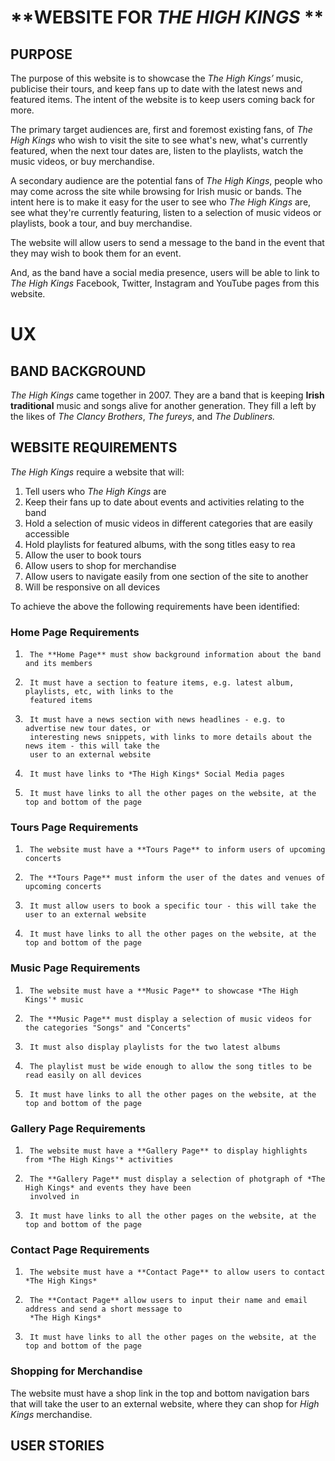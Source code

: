 # **WEBSITE FOR *THE HIGH KINGS* **

## **PURPOSE**

The purpose of this website is to showcase the *The High Kings’* music, publicise their tours, and keep fans up to date with the latest news and 
featured items. The intent of the website is to keep users coming back for more.

The primary target audiences are, first and foremost existing fans, of *The High Kings* who wish to visit the site to see what's new, 
what's currently featured, when the next tour dates are, listen to the playlists, watch the music videos, or buy merchandise. 

A secondary audience are the potential fans of *The High Kings*, people who may come across the site while browsing for Irish music or bands.
The intent here is to make it easy for the user to see who *The High Kings* are, see what they're currently featuring, listen to a selection
of music videos or playlists, book a tour, and buy merchandise.

The website will allow users to send a message to the band in the event that they may wish to book them for an event.

And, as the band have a social media presence, users will be able to link to *The High Kings* Facebook, Twitter, Instagram and YouTube pages 
from this website.




# **UX**

## **BAND BACKGROUND**

*The High Kings* came together in 2007. They are a band that is keeping **Irish traditional** music and songs alive for another generation. 
They fill a left by the likes of *The Clancy Brothers*, *The fureys*, and *The Dubliners.*

## **WEBSITE REQUIREMENTS**

*The High Kings* require a website that will:

1. Tell users who *The High Kings* are
2. Keep their fans up to date about events and activities relating to the band 
3. Hold a selection of music videos in different categories that are easily accessible
4. Hold playlists for featured albums, with the song titles easy to rea
5. Allow the user to book tours
6. Allow users to shop for merchandise
7. Allow users to navigate easily from one section of the site to another
8. Will be responsive on all devices


To achieve the above the following requirements have been identified:

### **Home Page Requirements**

1.		The **Home Page** must show background information about the band and its members
		
2.		It must have a section to feature items, e.g. latest album, playlists, etc, with links to the 
		featured items
		
3.		It must have a news section with news headlines - e.g. to advertise new tour dates, or 
		interesting news snippets, with links to more details about the news item - this will take the 
        user to an external website
		
4.		It must have links to *The High Kings* Social Media pages
		
5.		It must have links to all the other pages on the website, at the top and bottom of the page


### **Tours Page Requirements**

1.		The website must have a **Tours Page** to inform users of upcoming concerts
		
2.		The **Tours Page** must inform the user of the dates and venues of upcoming concerts

3.		It must allow users to book a specific tour - this will take the user to an external website
		
4.		It must have links to all the other pages on the website, at the top and bottom of the page


### **Music Page Requirements**

1.		The website must have a **Music Page** to showcase *The High Kings'* music
		
2.		The **Music Page** must display a selection of music videos for the categories "Songs" and "Concerts"

3.		It must also display playlists for the two latest albums
		
4.		The playlist must be wide enough to allow the song titles to be read easily on all devices

5.		It must have links to all the other pages on the website, at the top and bottom of the page
		

### **Gallery Page Requirements**

1.		The website must have a **Gallery Page** to display highlights from *The High Kings'* activities
2.		The **Gallery Page** must display a selection of photgraph of *The High Kings* and events they have been
		involved in
3.		It must have links to all the other pages on the website, at the top and bottom of the page

### **Contact Page Requirements**

1.		The website must have a **Contact Page** to allow users to contact *The High Kings*
		
2.		The **Contact Page** allow users to input their name and email address and send a short message to 
		*The High Kings*

3.		It must have links to all the other pages on the website, at the top and bottom of the page


### **Shopping for Merchandise**

The website must have a shop link in the top and bottom navigation bars that will take the user to an external website, where they can shop
for *High Kings* merchandise.


## **USER STORIES** ##




